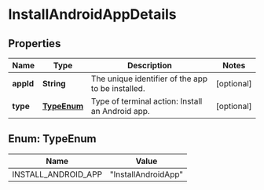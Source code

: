 

# InstallAndroidAppDetails


## Properties

| Name | Type | Description | Notes |
|------------ | ------------- | ------------- | -------------|
|**appId** | **String** | The unique identifier of the app to be installed. |  [optional] |
|**type** | [**TypeEnum**](#TypeEnum) | Type of terminal action: Install an Android app. |  [optional] |



## Enum: TypeEnum

| Name | Value |
|---- | -----|
| INSTALL_ANDROID_APP | &quot;InstallAndroidApp&quot; |



